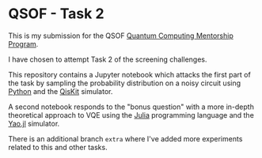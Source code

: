 # QSOF - Task 2

This is my submission for the QSOF [Quantum Computing Mentorship Program](https://qosf.org/qc_mentorship/).

I have chosen to attempt Task 2 of the screening challenges. 

This repository contains a Jupyter notebook which attacks the first part of the task by sampling the probability distribution on a noisy circuit using [Python](https://www.python.org/) and the [QisKit](https://qiskit.org/) simulator.

A second notebook responds to the "bonus question" with a more in-depth theoretical approach to VQE using the [Julia](https://julialang.org/) programming language and the [Yao.jl](https://yaoquantum.org/) simulator.

There is an additional branch `extra` where I've added more experiments related to this and other tasks.
